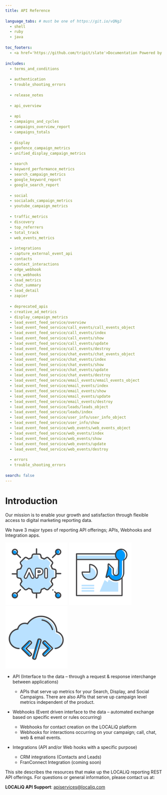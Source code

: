 ```yaml
---
title: API Reference

language_tabs: # must be one of https://git.io/vQNgJ
  - shell
  - ruby
  - java

toc_footers:
  - <a href='https://github.com/tripit/slate'>Documentation Powered by Slate</a>

includes:
  - terms_and_conditions

  - authentication
  - trouble_shooting_errors

  - release_notes

  - api_overview

  - api
  - campaigns_and_cycles
  - campaigns_overview_report
  - campaigns_totals

  - display
  - geofence_campaign_metrics
  - unified_display_campaign_metrics

  - search
  - keyword_performance_metrics
  - search_campaign_metrics
  - google_keyword_report
  - google_search_report

  - social
  - socialads_campaign_metrics
  - youtube_campaign_metrics

  - traffic_metrics
  - discovery
  - top_referrers
  - total_track
  - web_events_metrics

  - integrations
  - capture_external_event_api
  - contacts
  - contact_interactions
  - edge_webhook
  - crm_webhooks
  - lead_metrics
  - chat_summary
  - lead_detail
  - zapier

  - deprecated_apis
  - creative_ad_metrics
  - display_campaign_metrics
  - lead_event_feed_service/overview
  - lead_event_feed_service/call_events/call_events_object
  - lead_event_feed_service/call_events/index
  - lead_event_feed_service/call_events/show
  - lead_event_feed_service/call_events/update
  - lead_event_feed_service/call_events/destroy
  - lead_event_feed_service/chat_events/chat_events_object
  - lead_event_feed_service/chat_events/index
  - lead_event_feed_service/chat_events/show
  - lead_event_feed_service/chat_events/update
  - lead_event_feed_service/chat_events/destroy
  - lead_event_feed_service/email_events/email_events_object
  - lead_event_feed_service/email_events/index
  - lead_event_feed_service/email_events/show
  - lead_event_feed_service/email_events/update
  - lead_event_feed_service/email_events/destroy
  - lead_event_feed_service/leads/leads_object
  - lead_event_feed_service/leads/index
  - lead_event_feed_service/user_info/user_info_object
  - lead_event_feed_service/user_info/show
  - lead_event_feed_service/web_events/web_events_object
  - lead_event_feed_service/web_events/index
  - lead_event_feed_service/web_events/show
  - lead_event_feed_service/web_events/update
  - lead_event_feed_service/web_events/destroy

  - errors
  - trouble_shooting_errors

search: false
---
```


# Introduction

Our mission is to enable your growth and satisfaction through flexible access to digital marketing reporting data.

We have 3 major types of reporting API offerings; APIs, Webhooks and Integration apps.

<img alt='API' src='/images/api.png' height=200 width=200 />
<img alt='Webhook' src='/images/webhook_icon.png' height=200 width=200 />
<img alt='Integration' src='/images/integration.png' height=200 width=200 />

* API (Interface to the data – through a request & response interchange between applications)
  * APIs that serve up metrics for your Search, Display, and Social Campaigns. There are also APIs that serve up campaign level metrics independent of the product.

* Webhooks (Event driven interface to the data – automated exchange based on specific event or rules occurring)
  * Webhooks for contact creation on the LOCALiQ platform
  * Webhooks for interactions occurring on your campaign; call, chat, web & email events.

* Integrations (API and/or Web hooks with a specific purpose)
  * CRM integrations (Contacts and Leads)
  * FranConnect Integration (coming soon)

This site describes the resources that make up the LOCALiQ reporting REST API offerings. For questions or general information, please contact us at:

**LOCALiQ API Support**: [apiservices@localiq.com](mailto:apiservices@localiq.com)
